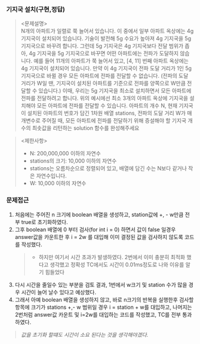 ### 기지국 설치(구현,정답)

> <문제설명>   
> N개의 아파트가 일렬로 쭉 늘어서 있습니다. 이 중에서 일부 아파트 옥상에는 4g 기지국이 설치되어 있습니다. 기술이 발전해 5g 수요가 높아져 4g 기지국을 5g 기지국으로 바꾸려 합니다. 그런데 5g 기지국은 4g 기지국보다 전달 범위가 좁아, 4g 기지국을 5g 기지국으로 바꾸면 어떤 아파트에는 전파가 도달하지 않습니다.
예를 들어 11개의 아파트가 쭉 늘어서 있고, [4, 11] 번째 아파트 옥상에는 4g 기지국이 설치되어 있습니다. 만약 이 4g 기지국이 전파 도달 거리가 1인 5g 기지국으로 바뀔 경우 모든 아파트에 전파를 전달할 수 없습니다. (전파의 도달 거리가 W일 땐, 기지국이 설치된 아파트를 기준으로 전파를 양쪽으로 W만큼 전달할 수 있습니다.)
> 이때, 우리는 5g 기지국을 최소로 설치하면서 모든 아파트에 전파를 전달하려고 합니다. 위의 예시에선 최소 3개의 아파트 옥상에 기지국을 설치해야 모든 아파트에 전파를 전달할 수 있습니다.
아파트의 개수 N, 현재 기지국이 설치된 아파트의 번호가 담긴 1차원 배열 stations, 전파의 도달 거리 W가 매개변수로 주어질 때, 모든 아파트에 전파를 전달하기 위해 증설해야 할 기지국 개수의 최솟값을 리턴하는 solution 함수를 완성해주세요

> <제한사항>
> * N: 200,000,000 이하의 자연수
> * stations의 크기: 10,000 이하의 자연수
> *  stations는 오름차순으로 정렬되어 있고, 배열에 담긴 수는 N보다 같거나 작은 자연수입니다.
>  *  W: 10,000 이하의 자연수 
> 
> 
### 문제접근

1.  처음에는 주어진 n 크기에 boolean 배열을 생성하고, station값에 +, - w만큼 전부 true로 초기화하였다.
2. 그후 boolean 배열에 0 부터 검사(for int i = 0) 하면서 값이 false 일경우 answer값을 카운트한 후 i = 2w 를 대입해 이미 결정된 값을 검사하지 않도록 코드를 작성했다.
   > * 하지만 여기서 시간 초과가 발생하였다. 2번에서 이미 충분히 최적화 했다고 생각했고 정확성 TC에서도 시간이 0.01ms정도로 나와 이유를 알기 힘들었다
3. 다시 시간을 줄일수 있는 부분을 검토 결과, 1번에서 w크기 및 station 수가 많을 경우 시간이 늘어 날수 있다고 예상했다.
4. 그래서 아예 boolean 배열을 생성하지 않고, 바로 n크기의 반복을 실행한후 검사할 항목에 크기가 stations +,- w 범위일 경우 i = station + w를 대입하고, 나머지는 2번처럼 answer값 카운트 및 i=2w를 대입하는 코드를 작성했고, TC를 전부 통과하였다.   
>_값을 초기화 할떄도 시간이 소요 된다는 것을 생각해야겠다._